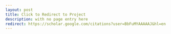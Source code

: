 ```yaml
---
layout: post
title: Click to Redirect to Project
description: with no page entry here
redirect: https://scholar.google.com/citations?user=BbFuMYAAAAAJ&hl=en
---
```

